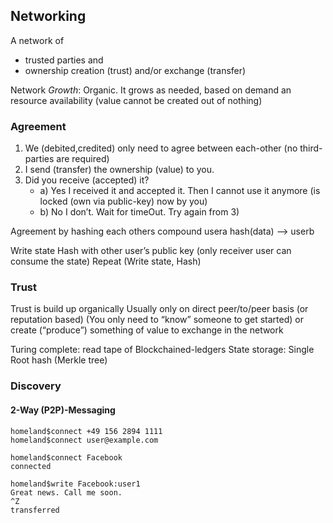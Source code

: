 ## Networking

A network of 
- trusted parties and 
- ownership creation (trust) and/or exchange (transfer)

Network *Growth*: Organic. It grows as needed, based on demand an resource availability (value cannot be created out of nothing)

### Agreement

1. We (debited,credited) only need to agree between each-other (no third-parties are required)
1. I send (transfer) the ownership (value) to you.
1. Did you receive (accepted) it? 
    - a) Yes I received it and accepted it. Then I cannot use it anymore (is locked (own via public-key) now by you)
    - b) No I don’t. Wait for timeOut. Try again from 3)

Agreement by hashing each others compound
    usera hash(data) --> userb
    
Write state
Hash with other user’s public key (only receiver user can consume the state)
Repeat (Write state, Hash)

### Trust

Trust is build up organically
Usually only on direct peer/to/peer basis (or reputation based)
(You only need to “know” someone to get started)
 or create (“produce”) something of value to exchange in the network

Turing complete: read tape of Blockchained-ledgers
State storage: Single
Root hash (Merkle tree)

### Discovery

#### 2-Way (P2P)-Messaging
```
homeland$connect +49 156 2894 1111
homeland$connect user@example.com

homeland$connect Facebook
connected

homeland$write Facebook:user1
Great news. Call me soon.
^Z
transferred
```
